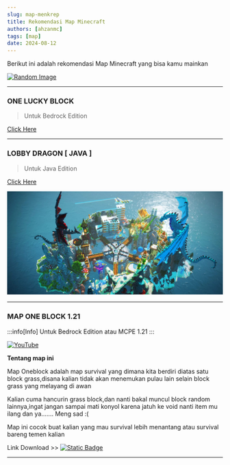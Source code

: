 ```yaml
---
slug: map-menkrep
title: Rekomendasi Map Minecraft
authors: [ahzanmc]
tags: [map]
date: 2024-08-12
---
```


Berikut ini adalah rekomendasi Map Minecraft yang bisa kamu mainkan


<!-- truncate -->

[![Random Image](https://imapi.ingfomenkrep.my.id/random-image-show)](https://imapi.ingfomenkrep.my.id/random-link)

---
### ONE LUCKY BLOCK

> Untuk Bedrock Edition

[Click Here](https://www.mediafire.com/file/qn2miyekztn76ue/ONE+LUCKY+BLOCK.mctemplate/file)

---
### LOBBY DRAGON [ JAVA ]

> Untuk Java Edition

[Click Here](https://www.mediafire.com/file/wkszx4wwq9h97mq/%25E1%25B4%258D%25C9%25AA%25E1%25B4%2584%25CA%259C%25E1%25B4%2580%25E1%25B4%2587%25CA%259F_Dragon_Hub-3i5j45.zip/file)

![lobby naga](img/IMG-20240811-WA0176(1).jpg)

---
### MAP ONE BLOCK 1.21
:::info[Info]
Untuk Bedrock Edition atau MCPE 1.21
:::

[![YouTube](http://i.ytimg.com/vi/G3NNfrg5urw/hqdefault.jpg)](https://www.youtube.com/watch?v=G3NNfrg5urw)

**Tentang map ini**

Map Oneblock adalah map survival yang dimana kita berdiri diatas satu block grass,disana kalian tidak akan menemukan pulau lain selain block grass yang melayang di awan

Kalian cuma hancurin grass block,dan nanti bakal muncul block random lainnya,ingat jangan sampai mati konyol karena jatuh ke void nanti item mu ilang dan ya....... Meng sad :(

Map ini cocok buat kalian yang mau survival lebih menantang atau survival bareng temen kalian

Link Download >> [![Static Badge](https://img.shields.io/badge/download-here)](https://www.mediafire.com/file/l0nu1zsgj4g5o70/Map_One_Block_Minecraft_MCPE_1.21_%2528Linked_by_AhZanMC%2529.mcworld/file)

---

